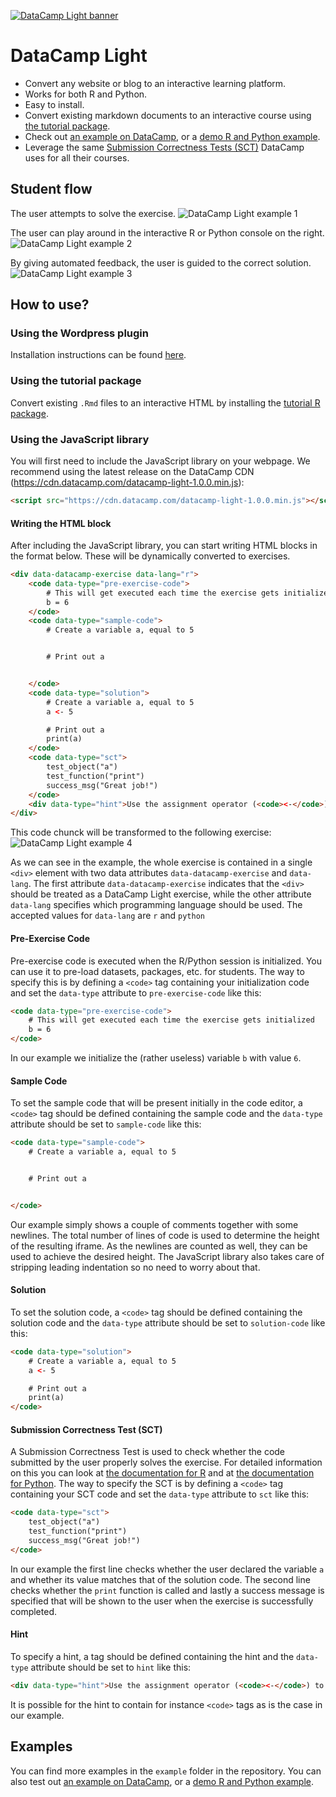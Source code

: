[![DataCamp Light banner](http://assets.datacamp.com/img/github/datacamp-light/bannerv3.1.png "Banner")](http://assets.datacamp.com/example/standalone-two-consoles.html)

# DataCamp Light

* Convert any website or blog to an interactive learning platform.
* Works for both R and Python.
* Easy to install.
* Convert existing markdown documents to an interactive course using [the tutorial package](https://github.com/datacamp/tutorial).
* Check out [an example on DataCamp](https://www.datacamp.com/courses/free-introduction-to-r/chapter-1-intro-to-basics-1-r), or a [demo R and Python example](http://assets.datacamp.com/example/standalone-two-consoles.html).
* Leverage the same [Submission Correctness Tests (SCT)](http://docs.datacamp.com/teach/sct-design-r.html) DataCamp uses for all their courses.


## Student flow
The user attempts to solve the exercise.
![DataCamp Light example 1](http://assets.datacamp.com/img/github/datacamp-light/example_r_1.jpg "Example 1 R")

The user can play around in the interactive R or Python console on the right.
![DataCamp Light example 2](http://assets.datacamp.com/img/github/datacamp-light/example_r_2.jpg "Example 2 R")

By giving automated feedback, the user is guided to the correct solution.
![DataCamp Light example 3](http://assets.datacamp.com/img/github/datacamp-light/example_r_3.jpg "Example 3 R")


## How to use?

### Using the Wordpress plugin
Installation instructions can be found [here](https://github.com/datacamp/datacamp-light-wordpress).

### Using the tutorial package
Convert existing `.Rmd` files to an interactive HTML by installing the [tutorial R package](https://github.com/datacamp/tutorial).

### Using the JavaScript library
You will first need to include the JavaScript library on your webpage. We recommend using the latest release on the DataCamp CDN (https://cdn.datacamp.com/datacamp-light-1.0.0.min.js):

```html
<script src="https://cdn.datacamp.com/datacamp-light-1.0.0.min.js"></script>
```

#### Writing the HTML block
After including the JavaScript library, you can start writing HTML blocks in the format below. These will be dynamically converted to exercises.

```html
<div data-datacamp-exercise data-lang="r">
	<code data-type="pre-exercise-code">
		# This will get executed each time the exercise gets initialized
		b = 6
	</code>
	<code data-type="sample-code">
		# Create a variable a, equal to 5


		# Print out a


	</code>
	<code data-type="solution">
		# Create a variable a, equal to 5
		a <- 5

		# Print out a
		print(a)
	</code>
	<code data-type="sct">
		test_object("a")
		test_function("print")
		success_msg("Great job!")
	</code>
	<div data-type="hint">Use the assignment operator (<code><-</code>) to create the variable <code>a</code>.</div>
</div>
```
This code chunck will be transformed to the following exercise:
![DataCamp Light example 4](http://assets.datacamp.com/img/github/datacamp-light/example_r_start.jpg "Example 4")

As we can see in the example, the whole exercise is contained in a single `<div>` element with two data attributes `data-datacamp-exercise` and `data-lang`. The first attribute `data-datacamp-exercise` indicates that the `<div>` should be treated as a DataCamp Light exercise, while the other attribute `data-lang` specifies which programming language should be used. The accepted values for `data-lang` are `r` and `python`

#### Pre-Exercise Code

Pre-exercise code is executed when the R/Python session is initialized. You can use it to pre-load datasets, packages, etc. for students. The way to specify this is by defining a `<code>` tag containing your initialization code and set the `data-type` attribute to `pre-exercise-code` like this:

```html
<code data-type="pre-exercise-code">
	# This will get executed each time the exercise gets initialized
	b = 6
</code>
```

In our example we initialize the (rather useless) variable `b` with value `6`.

#### Sample Code

To set the sample code that will be present initially in the code editor, a `<code>` tag should be defined containing the sample code and the `data-type` attribute should be set to `sample-code` like this:

```html
<code data-type="sample-code">
	# Create a variable a, equal to 5


	# Print out a


</code>
```

Our example simply shows a couple of comments together with some newlines. The total number of lines of code is used to determine the height of the resulting iframe. As the newlines are counted as well, they can be used to achieve the desired height. The JavaScript library also takes care of stripping leading indentation so no need to worry about that.

#### Solution

To set the solution code, a `<code>` tag should be defined containing the solution code and the `data-type` attribute should be set to `solution-code` like this:

```html
<code data-type="solution">
	# Create a variable a, equal to 5
	a <- 5

	# Print out a
	print(a)
</code>
```

#### Submission Correctness Test (SCT)

A Submission Correctness Test is used to check whether the code submitted by the user properly solves the exercise. For detailed information on this you can look at [the documentation for R](http://docs.datacamp.com/teach/sct-design-r.html) and at [the documentation for Python](http://docs.datacamp.com/teach/sct-design-python.html). The way to specify the SCT is by defining a `<code>` tag containing your SCT code and set the `data-type` attribute to `sct` like this:

```html
<code data-type="sct">
	test_object("a")
	test_function("print")
	success_msg("Great job!")
</code>
```

In our example the first line checks whether the user declared the variable `a` and whether its value matches that of the solution code. The second line checks whether the `print` function is called and lastly a success message is specified that will be shown to the user when the exercise is successfully completed.

#### Hint

To specify a hint, a tag should be defined containing the hint and the `data-type` attribute should be set to `hint` like this:

```html
<div data-type="hint">Use the assignment operator (<code><-</code>) to create the variable <code>a</code>.</div>
```

It is possible for the hint to contain for instance `<code>` tags as is the case in our example.


## Examples

You can find more examples in the `example` folder in the repository. You can also test out [an example on DataCamp](https://www.datacamp.com/courses/free-introduction-to-r/chapter-1-intro-to-basics-1-r), or a [demo R and Python example](http://assets.datacamp.com/example/standalone-two-consoles.html).
